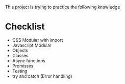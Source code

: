 This project is trying to practice the following knowledge
# Checklist
- CSS Modular with import
- Javascript Modular
- Objects
- Classes
- Async functions
- Promisses
- Testing 
- try and catch (Error handling)
